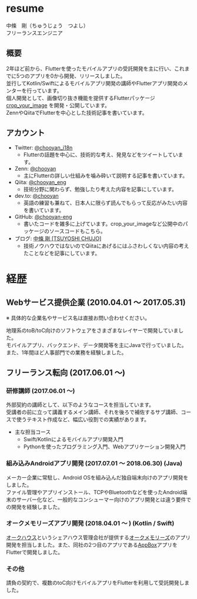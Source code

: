 # resume
中條　剛（ちゅうじょう　つよし）  
フリーランスエンジニア

## 概要
2年ほど前から、Flutterを使ったモバイルアプリの受託開発を主に行い、これまでに5つのアプリを0から開発、リリースしました。  
並行してKotlin/Swiftによるモバイルアプリ開発の講師やFlutterアプリ開発のメンターを行っています。  
個人開発として、画像切り抜き機能を提供するFlutterパッケージ [crop_your_image](https://pub.dev/packages/crop_your_image) を開発・公開しています。  
ZennやQiitaでFlutterを中心とした技術記事を書いています。

## アカウント

* Twitter: [@chooyan_i18n](https://www.twitter.com/chooyan_i18n)
  * Flutterの話題を中心に、技術的な考え、発見などをツイートしています。
* Zenn: [@chooyan](https://zenn.dev/chooyan)
  * 主にFlutterの詳しい仕組みを噛み砕いて説明する記事を書いています。
* Qiita: [@chooyan_eng](https://qiita.com/chooyan_eng)
  * 技術分野に関わらず、勉強したり考えた内容を記事にしています。
* dev.to: [@chooyan](https://dev.to/chooyan)
  * 英語の練習も兼ねて、日本人に限らず読んでもらって反応がみたい内容を書いています。
* GitHub: [@chooyan-eng](https://www.github.com/chooyan-eng)
  * 書いたコードを雑多に上げています。crop_your_imageなど公開中のパッケージのソースコードもこちら。
* ブログ: [中條 剛 [TSUYOSHI CHUJO]](https://tsuyoshichujo.com/)
  * 技術ノウハウではないのでQiitaにあげるにはふさわしくない内容の考えたことなどを記事にしています。
  
# 経歴

## Webサービス提供企業 (2010.04.01 〜 2017.05.31)

※ 具体的な企業名やサービス名は直接お問い合わせください。

地理系のtoB/toC向けのソフトウェアをさまざまなレイヤーで開発していました。  
モバイルアプリ、バックエンド、データ開発等を主にJavaで行っていました。また、1年間ほど人事部門での業務を経験しました。

## フリーランス転向 (2017.06.01 〜)

### 研修講師 (2017.06.01 〜)

外部契約の講師として、以下のようなコースを担当しています。  
受講者の前に立って講義するメイン講師、それを後ろで補佐するサブ講師、コースで使うテキスト作成など、幅広い役割での実績があります。

* 主な担当コース 
  * Swift/Kotlinによるモバイルアプリ開発入門
  * Pythonを使ったプログラミング入門、Webアプリケーション開発入門

### 組み込みAndroidアプリ開発 (2017.07.01 〜 2018.06.30) (Java)
メーカー企業に常駐し、Android OSを組み込んだ独自端末向けのアプリ開発をしました。  
ファイル管理やアプリインストール、TCPやBluetoothなどを使ったAndroid端末のサーバー化など、一般的なコンシューマー向けのアプリ開発とは違う要件での開発を経験しました。

### オークメモリーズアプリ開発 (2018.04.01 〜 ) (Kotlin / Swift)
[オークハウス](https://www.oakhouse.jp)というシェアハウス管理会社が提供する[オークメモリーズ](https://www.oakhouse.jp/oakworker/memories/)のアプリ開発を担当しました。また、同社の2つ目のアプリである[AppBox](https://www.oakhouse.jp/appbox)アプリをFlutterで開発しました。

### その他
請負の契約で、複数のtoC向けモバイルアプリをFlutterを利用して受託開発しました。